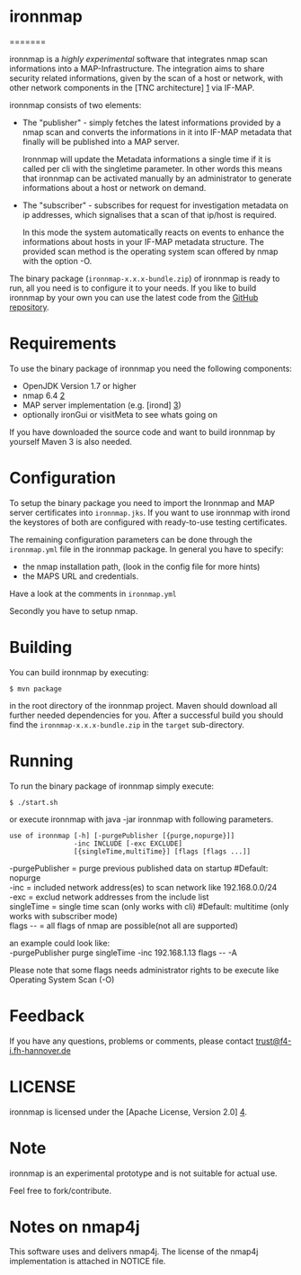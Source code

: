 # ironnmap
=======

ironnmap is a *highly experimental* software that integrates nmap scan informations
into a MAP-Infrastructure. The integration aims to share security related informations,
given by the scan of a host or network, with other network components in the 
[TNC architecture] [1] via IF-MAP.

ironnmap consists of two elements:

* The "publisher" - simply fetches the latest informations provided by
  a nmap scan and converts the informations in it into IF-MAP metadata that finally will
  be published into a MAP server.
  
  Ironnmap will update the Metadata informations a single time if it is called per cli 
  with the singletime parameter. In other words this means that ironnmap can be activated manually
  by an administrator to generate informations about a host or network on demand.

* The "subscriber" - subscribes for request for investigation metadata on ip addresses,
  which signalises that a scan of that ip/host is required.
  
  In this mode the system automatically reacts on events to enhance the informations about hosts 
  in your IF-MAP metadata structure. The provided scan method is the operating system scan offered
  by nmap with the option -O.

The binary package (`ironnmap-x.x.x-bundle.zip`) of ironnmap
is ready to run, all you need is to configure it to your needs.
If you like to build ironnmap by your own you can use the
latest code from the [GitHub repository][githubrepo].


Requirements
============
To use the binary package of ironnmap you need the following components:

* OpenJDK Version 1.7 or higher
* nmap 6.4 [2]
* MAP server implementation (e.g. [irond] [3])
* optionally ironGui or visitMeta to see whats going on

If you have downloaded the source code and want to build ironnmap by
yourself Maven 3 is also needed.


Configuration
=============
To setup the binary package you need to import the Ironnmap and MAP server
certificates into `ironnmap.jks`.
If you want to use ironnmap with irond the keystores of both are configured 
with ready-to-use testing certificates.

The remaining configuration parameters can be done through the
`ironnmap.yml` file in the ironnmap package.
In general you have to specify:

* the nmap installation path, (look in the config file for more hints)
* the MAPS URL and credentials.

Have a look at the comments in `ironnmap.yml`

Secondly you have to setup nmap.

Building
========
You can build ironnmap by executing:

    $ mvn package

in the root directory of the ironnmap project.
Maven should download all further needed dependencies for you. After a successful
build you should find the `ironnmap-x.x.x-bundle.zip` in the `target` sub-directory.


Running
=======
To run the binary package of ironnmap simply execute:

    $ ./start.sh

or execute ironnmap with java -jar ironnmap with following parameters.

    use of ironnmap [-h] [-purgePublisher [{purge,nopurge}]]
                    -inc INCLUDE [-exc EXCLUDE]
                    [{singleTime,multiTime}] [flags [flags ...]]
                    
-purgePublisher = purge previous published data on startup #Default: nopurge  
-inc = included network address(es) to scan network like 192.168.0.0/24  
-exc = exclud network addresses from the include list  
singleTime = single time scan (only works with cli)  #Default: multitime (only works with subscriber mode)  
flags -- = all flags of nmap are possible(not all are supported)  

an example could look like:  
    -purgePublisher purge singleTime -inc 192.168.1.13 flags -- -A

Please note that some flags needs administrator rights to be execute like Operating System Scan (-O)

Feedback
========
If you have any questions, problems or comments, please contact
    <trust@f4-i.fh-hannover.de>


LICENSE
=======
ironnmap is licensed under the [Apache License, Version 2.0] [4].


Note
====

ironnmap is an experimental prototype and is not suitable for actual use.

Feel free to fork/contribute.


Notes on nmap4j
===============

This software uses and delivers nmap4j.
The license of the nmap4j implementation is attached in NOTICE file.

[1]: http://www.trustedcomputinggroup.org/developers/trusted_network_connect
[2]: https://nmap.org/
[3]: https://github.com/trustathsh/irond
[4]: http://www.apache.org/licenses/LICENSE-2.0.html
[githubrepo]: https://github.com/trustathsh/ironnmap